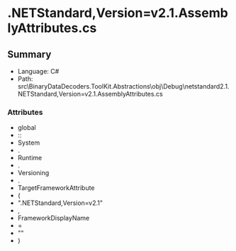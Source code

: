 ﻿# .NETStandard,Version=v2.1.AssemblyAttributes.cs

## Summary

* Language: C#
* Path: src\BinaryDataDecoders.ToolKit.Abstractions\obj\Debug\netstandard2.1\.NETStandard,Version=v2.1.AssemblyAttributes.cs

### Attributes

 - global
 - ::
 - System
 - .
 - Runtime
 - .
 - Versioning
 - .
 - TargetFrameworkAttribute
 - (
 - ".NETStandard,Version=v2.1"
 - ,
 - FrameworkDisplayName
 - =
 - ""
 - )

